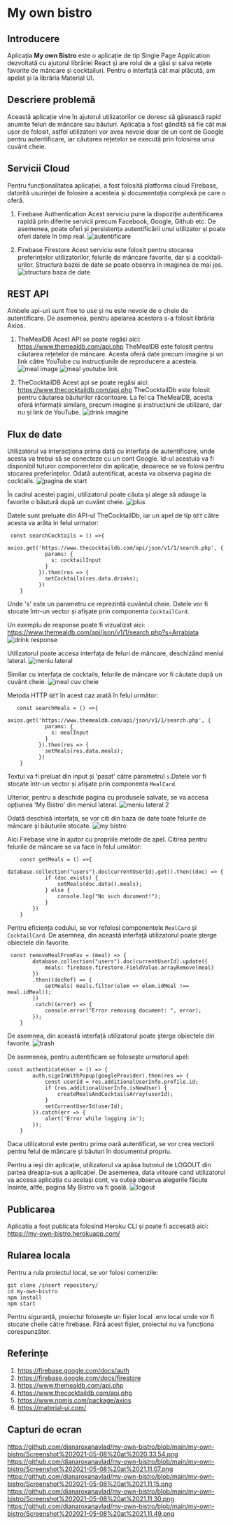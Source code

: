 # My own bistro

## Introducere
Aplicația **My own Bistro** este o aplicație de tip Single Page Application dezvoltată cu ajutorul librăriei React și are rolul de a găsi și salva rețete favorite de mâncare și cocktailuri. Pentru o interfață cât mai plăcută, am apelat și la librăria Material UI.

## Descriere problemă
Această aplicație vine în ajutorul utilizatorilor ce doresc să găsească rapid anumite feluri de mâncare sau băuturi. Aplicația a fost gândită să fie cât mai ușor de folosit, astfel utilizatorii vor avea nevoie doar de un cont de Google pentru autentificare, iar căutarea rețetelor se execută prin folosirea unui cuvânt cheie. 

## Servicii Cloud
Pentru funcționalitatea aplicației, a fost folosită platforma cloud Firebase, datorită usurinței de folosire a acesteia și documentația complexă pe care o oferă.

1. Firebase Authentication
Acest serviciu pune la dispoziție autentificarea rapidă prin diferite servicii precum Facebook, Google, Github etc. De asemenea, poate oferi și persistența autentificării unui utilizator și poate oferi datele în timp real.
![autentificare](https://user-images.githubusercontent.com/83305311/117572521-e7e80100-b0db-11eb-8078-ec100fed05f4.JPG)

2. Firebase Firestore 
Acest serviciu este folosit pentru stocarea preferințelor utilizatorilor, felurile de mâncare favorite, dar și a cocktail-urilor. Structura bazei de date se poate observa în imaginea de mai jos.
![structura baza de date](https://user-images.githubusercontent.com/83305311/117572755-f97dd880-b0dc-11eb-902d-35857f0fd4b2.JPG)

## REST API

Ambele api-uri sunt free to use și nu este nevoie de o cheie de autentificare. De asemenea, pentru apelarea acestora s-a folosit librăria Axios. 

1. TheMealDB
Acest API se poate regăsi aici: https://www.themealdb.com/api.php
TheMealDB este folosit pentru căutarea rețetelor de mâncare. Acesta oferă date precum imagine și un link către YouTube cu instrucțiunile de reproducere a acesteia.
![meal image](https://user-images.githubusercontent.com/83305311/117572976-2c749c00-b0de-11eb-88e7-feb85321d2ea.JPG) ![meal youtube link](https://user-images.githubusercontent.com/83305311/117573365-1cf65280-b0e0-11eb-987e-fc3da67b78b4.JPG)

2. TheCocktailDB
Acest api se poate regăsi aici: https://www.thecocktaildb.com/api.php
TheCocktailDb este folosit pentru căutarea băuturilor răcoritoare. La fel ca TheMealDB, acesta oferă informații similare, precum imagine și instrucțiuni de utilizare, dar nu și link de YouTube.
![drink imagine](https://user-images.githubusercontent.com/83305311/117572958-0c44dd00-b0de-11eb-85c7-7569448045eb.JPG) 

## Flux de date
Utilizatorul va interacționa prima dată cu interfața de autentificare, unde acesta va trebui să se conecteze cu un cont Google. Id-ul acestuia va fi disponibil tuturor componentelor din aplicație, deoarece se va folosi pentru stocarea preferințelor. Odată autentificat, acesta va observa pagina de cocktails. 
![pagina de start](https://user-images.githubusercontent.com/83305311/117572791-3053ee80-b0dd-11eb-9ab2-7e20e3fe70a4.JPG)

În cadrul acestei pagini, utilizatorul poate căuta și alege să adauge la favorite o băutură după un cuvânt cheie.
![plus](https://user-images.githubusercontent.com/83305311/117573084-bde40e00-b0de-11eb-97f5-d417c1f38a50.JPG)

Datele sunt preluate din API-ul TheCocktailDb, iar un apel de tip `GET` către acesta va arăta in felul urmator: 
```
 const searchCocktails = () =>{
        axios.get('https://www.thecocktaildb.com/api/json/v1/1/search.php', {
            params: {
              s: cocktailInput
            } 
          }).then(res => {
            setCocktails(res.data.drinks);
          })
    }
```
Unde 's' este un parametru ce reprezintă cuvântul cheie. Datele vor fi stocate într-un vector și afișate prin componenta `CocktailCard`.

Un exemplu de response poate fi vizualizat aici: https://www.themealdb.com/api/json/v1/1/search.php?s=Arrabiata
![drink response](https://user-images.githubusercontent.com/83305311/117572848-8163e280-b0dd-11eb-828e-94577d8e2477.JPG)

Utilizatorul poate accesa interfața de feluri de mâncare, deschizând meniul lateral. 
![meniu lateral](https://user-images.githubusercontent.com/83305311/117573114-e0762700-b0de-11eb-85a1-2bafcd58a955.JPG)

Similar cu interfața de cocktails, felurile de mâncare vor fi căutate după un cuvânt cheie. 
![meal cuv cheie](https://user-images.githubusercontent.com/83305311/117573142-08658a80-b0df-11eb-9f45-ed62f32e7f6b.JPG)

Metoda HTTP `GET` în acest caz arată în felul următor: 
```
   const searchMeals = () =>{
        axios.get('https://www.themealdb.com/api/json/v1/1/search.php', {
            params: {
              s: mealInput
            } 
          }).then(res => {
            setMeals(res.data.meals);
          })
    }
```
Textul va fi preluat din input și 'pasat' către parametrul `s`.Datele vor fi stocate într-un vector și afișate prin componenta `MealCard`.

Ulterior, pentru a deschide pagina cu produsele salvate, se va accesa opțiunea 'My Bistro' din meniul lateral. 
![meniu lateral 2](https://user-images.githubusercontent.com/83305311/117573228-66926d80-b0df-11eb-8286-af8775f5663a.JPG)

Odată deschisă interfața, se vor citi din baza de date toate felurile de mâncare și băuturile stocate. 
![my bistro](https://user-images.githubusercontent.com/83305311/117573259-8fb2fe00-b0df-11eb-8ddf-9ec7377da772.JPG)

Aici Firebase vine în ajutor cu propriile metode de apel. Citirea pentru felurile de mâncare se va face în felul următor: 
```
    const getMeals = () =>{
        database.collection("users").doc(currentUserId).get().then((doc) => {
            if (doc.exists) {
                setMeals(doc.data().meals);
            } else {
                console.log("No such document!");
            }
        })
    }
```
Pentru eficiența codului, se vor refolosi componentele `MealCard` și `CocktailCard`. De asemnea, din această interfață utilizatorul poate șterge obiectele din favorite. 
```
 const removeMealFromFav = (meal) => {
        database.collection("users").doc(currentUserId).update({
            meals: firebase.firestore.FieldValue.arrayRemove(meal)
        })
        .then((docRef) => {  
            setMeals( meals.filter(elem => elem.idMeal !== meal.idMeal));
        })
        .catch((error) => {
            console.error("Error removing document: ", error);
        });
    }
```
De asemnea, din această interfață utilizatorul poate șterge obiectele din favorite. 
![trash](https://user-images.githubusercontent.com/83305311/117573247-7dd15b00-b0df-11eb-899b-bce202bae963.JPG)

De asemenea, pentru autentificare se folosește urmatorul apel:
```
const authenticateUser = () => {
        auth.signInWithPopup(googleProvider).then(res => {
            const userId = res.additionalUserInfo.profile.id;
            if (res.additionalUserInfo.isNewUser) {
                createMealsAndCocktailsArray(userId);
            }
            setCurrentUserId(userId);
        }).catch(err => {
            alert('Error while logging in');
        });
    }
```
Daca utilizatorul este pentru prima oară autentificat, se vor crea vectorii pentru felul de mâncare și băuturi în documentul propriu.

Pentru a ieși din aplicație, utilizatorul va apăsa butonul de LOGOUT din partea dreapta-sus a aplicației. De asemenea, data viitoare cand utilizatorul va accesa aplicația cu același cont, va outea observa alegerile făcute înainte, altfe, pagina My Bistro va fi goală.
![logout](https://user-images.githubusercontent.com/83305311/117573320-e15b8880-b0df-11eb-93bf-2dd0587fddab.JPG)

## Publicarea
Aplicatia a fost publicata folosind Heroku CLI și poate fi accesată aici: https://my-own-bistro.herokuapp.com/

## Rularea locala
Pentru a rula proiectul local, se vor folosi comenzile:
```
git clone /insert repository/
cd my-own-bistro
npm install
npm start
```
Pentru siguranță, proiectul folosește un fișier local .env.local unde vor fi stocate cheile către firebase. Fără acest fișier, proiectul nu va funcționa corespunzător.

## Referințe
1. https://firebase.google.com/docs/auth
2. https://firebase.google.com/docs/firestore
3. https://www.themealdb.com/api.php
4. https://www.thecocktaildb.com/api.php
5. https://www.npmjs.com/package/axios
6. https://material-ui.com/

## Capturi de ecran
https://github.com/dianaroxanavlad/my-own-bistro/blob/main/my-own-bistro/Screenshot%202021-05-08%20at%2020.33.54.png
https://github.com/dianaroxanavlad/my-own-bistro/blob/main/my-own-bistro/Screenshot%202021-05-08%20at%2021.11.07.png
https://github.com/dianaroxanavlad/my-own-bistro/blob/main/my-own-bistro/Screenshot%202021-05-08%20at%2021.11.15.png
https://github.com/dianaroxanavlad/my-own-bistro/blob/main/my-own-bistro/Screenshot%202021-05-08%20at%2021.11.30.png
https://github.com/dianaroxanavlad/my-own-bistro/blob/main/my-own-bistro/Screenshot%202021-05-08%20at%2021.11.49.png
